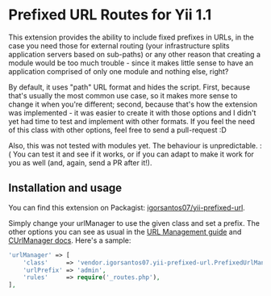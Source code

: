 Prefixed URL Routes for Yii 1.1
===============================

  This extension provides the ability to include fixed prefixes in URLs, in the case you need those for external
routing (your infrastructure splits application servers based on sub-paths) or any other reason that creating a module
would be too much trouble - since it makes little sense to have an application comprised of only one module and nothing
else, right?

  By default, it uses "path" URL format and hides the script. First, because that's usually the most common use case,
so it makes more sense to change it when you're different; second, because that's how the extension was implemented -
it was easier to create it with those options and I didn't yet had time to test and implement with other formats. If
you feel the need of this class with other options, feel free to send a pull-request :D

  Also, this was not tested with modules yet. The behaviour is unpredictable. :( You can test it and see if it works,
or if you can adapt to make it work for you as well (and, again, send a PR after it!).


Installation and usage
----------------------

You can find this extension on Packagist: [igorsantos07/yii-prefixed-url](https://packagist.org/packages/igorsantos07/yii-prefixed-url).

Simply change your urlManager to use the given class and set a prefix. The other options you can see as usual in the
[URL Management guide](guide) and [CUrlManager docs](docs). Here's a sample:

```php
'urlManager' => [
	'class'     => 'vendor.igorsantos07.yii-prefixed-url.PrefixedUrlManager',
	'urlPrefix' => 'admin',
	'rules'     => require('_routes.php'),
],
```

[guide]:http://www.yiiframework.com/doc/guide/1.1/en/topics.url
[docs]: http://www.yiiframework.com/doc/api/1.1/CUrlManager
